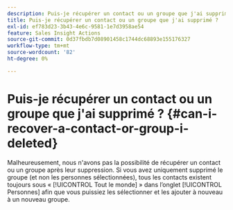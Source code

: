 ```yaml
---
description: Puis-je récupérer un contact ou un groupe que j'ai supprimé ? - Documents Marketo - Documentation Du Produit
title: Puis-je récupérer un contact ou un groupe que j'ai supprimé ?
exl-id: ef783d23-3b43-4e6c-9581-1e7d3958ae54
feature: Sales Insight Actions
source-git-commit: 0d37fbdb7d08901458c1744dc68893e155176327
workflow-type: tm+mt
source-wordcount: '82'
ht-degree: 0%

---
```


# Puis-je récupérer un contact ou un groupe que j&#39;ai supprimé ? {#can-i-recover-a-contact-or-group-i-deleted}

Malheureusement, nous n&#39;avons pas la possibilité de récupérer un contact ou un groupe après leur suppression. Si vous avez uniquement supprimé le groupe (et non les personnes sélectionnées), tous les contacts existent toujours sous « [!UICONTROL Tout le monde] » dans l’onglet [!UICONTROL Personnes] afin que vous puissiez les sélectionner et les ajouter à nouveau à un nouveau groupe.
